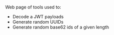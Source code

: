 Web page of tools used to:
* Decode a JWT payloads
* Generate random UUIDs
* Generate random base62 ids of a given length